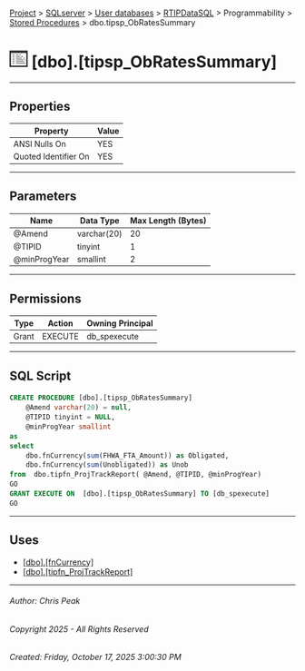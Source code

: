 #### 

[Project](../../../../../index.md) > [SQLserver](../../../../index.md) > [User databases](../../../index.md) > [RTIPDataSQL](../../index.md) > Programmability > [Stored Procedures](Stored_Procedures.md) > dbo.tipsp_ObRatesSummary

# ![Stored Procedures](../../../../../Images/StoredProcedure32.png) [dbo].[tipsp_ObRatesSummary]

---

## <a name="#properties"></a>Properties

| Property | Value |
|---|---|
| ANSI Nulls On | YES |
| Quoted Identifier On | YES |


---

## <a name="#parameters"></a>Parameters

| Name | Data Type | Max Length (Bytes) |
|---|---|---|
| @Amend | varchar(20) | 20 |
| @TIPID | tinyint | 1 |
| @minProgYear | smallint | 2 |


---

## <a name="#permissions"></a>Permissions

| Type | Action | Owning Principal |
|---|---|---|
| Grant | EXECUTE | db_spexecute |


---

## <a name="#sqlscript"></a>SQL Script

```sql
CREATE PROCEDURE [dbo].[tipsp_ObRatesSummary]
	@Amend varchar(20) = null, 
	@TIPID tinyint = NULL, 
	@minProgYear smallint
as
select 
	dbo.fnCurrency(sum(FHWA_FTA_Amount)) as Obligated,
	dbo.fnCurrency(sum(Unobligated)) as Unob
from  dbo.tipfn_ProjTrackReport( @Amend, @TIPID, @minProgYear)
GO
GRANT EXECUTE ON  [dbo].[tipsp_ObRatesSummary] TO [db_spexecute]
GO

```


---

## <a name="#uses"></a>Uses

* [[dbo].[fnCurrency]](../Functions/Scalar-valued_Functions/dbo_fnCurrency.md)
* [[dbo].[tipfn_ProjTrackReport]](../Functions/Table-valued_Functions/dbo_tipfn_ProjTrackReport.md)


---

###### Author:  Chris Peak

###### Copyright 2025 - All Rights Reserved

###### Created: Friday, October 17, 2025 3:00:30 PM

